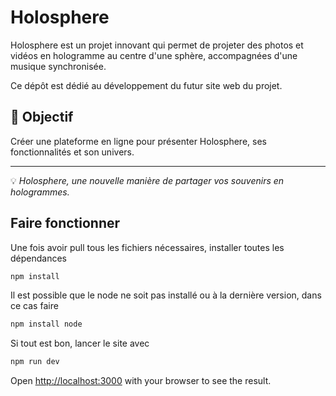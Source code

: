 # Holosphere

Holosphere est un projet innovant qui permet de projeter des photos et vidéos en hologramme au centre d'une sphère, accompagnées d'une musique synchronisée.

Ce dépôt est dédié au développement du futur site web du projet.

## 📌 Objectif
Créer une plateforme en ligne pour présenter Holosphere, ses fonctionnalités et son univers.

---

💡 *Holosphere, une nouvelle manière de partager vos souvenirs en hologrammes.*

## Faire fonctionner

Une fois avoir pull tous les fichiers nécessaires, installer toutes les dépendances 
```bash
npm install
```

Il est possible que le node ne soit pas installé ou à la dernière version, dans ce cas faire
```bash
npm install node
```

Si tout est bon, lancer le site avec 
```bash
npm run dev
```
Open [http://localhost:3000](http://localhost:3000) with your browser to see the result.
